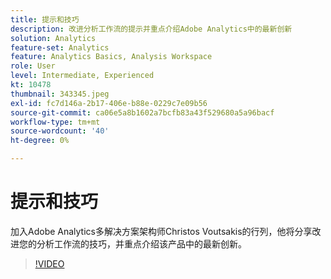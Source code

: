 ```yaml
---
title: 提示和技巧
description: 改进分析工作流的提示并重点介绍Adobe Analytics中的最新创新
solution: Analytics
feature-set: Analytics
feature: Analytics Basics, Analysis Workspace
role: User
level: Intermediate, Experienced
kt: 10478
thumbnail: 343345.jpeg
exl-id: fc7d146a-2b17-406e-b88e-0229c7e09b56
source-git-commit: ca06e5a8b1602a7bcfb83a43f529680a5a96bacf
workflow-type: tm+mt
source-wordcount: '40'
ht-degree: 0%

---
```


# 提示和技巧

加入Adobe Analytics多解决方案架构师Christos Voutsakis的行列，他将分享改进您的分析工作流的技巧，并重点介绍该产品中的最新创新。

>[!VIDEO](https://video.tv.adobe.com/v/343345/?quality=12&learn=on)
